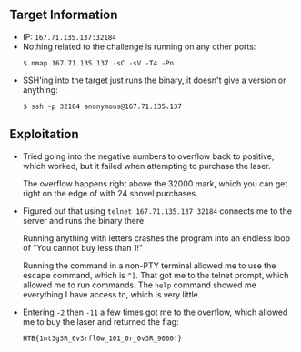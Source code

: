 
## Target Information

- IP: `167.71.135.137:32184`
-  Nothing related to the challenge is running on any other ports:
    ```shell
    $ nmap 167.71.135.137 -sC -sV -T4 -Pn
    ```
- SSH'ing into the target just runs the binary, it doesn't give a version or anything:
    ```shell
    $ ssh -p 32184 anonymous@167.71.135.137
    ```

## Exploitation

- Tried going into the negative numbers to overflow back to positive, which worked, but it failed when attempting to purchase the laser.

  The overflow happens right above the 32000 mark, which you can get right on the edge of with 24 shovel purchases.

- Figured out that using `telnet 167.71.135.137 32184` connects me to the server and runs the binary there.

  Running anything with letters crashes the program into an endless loop of "You cannot buy less than 1!"

  Running the command in a non-PTY terminal allowed me to use the escape command, which is `^]`. That got me to the telnet prompt, which allowed me to run commands. The `help` command showed me everything I have access to, which is very little.

- Entering `-2` then `-11` a few times got me to the overflow, which allowed me to buy the laser and returned the flag:

  ```text
  HTB{1nt3g3R_0v3rfl0w_101_0r_0v3R_9000!}
  ```

